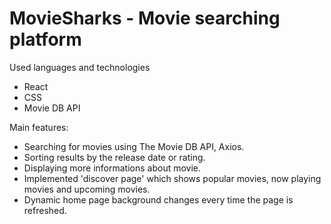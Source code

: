 # MovieSharks - Movie searching platform

Used languages and technologies
  - React
  - CSS
  - Movie DB API

Main features:
  - Searching for movies using The Movie DB API, Axios.
  - Sorting results by the release date or rating.
  - Displaying more informations about movie.
  - Implemented 'discover page' which shows popular movies, now playing movies and upcoming movies.
  - Dynamic home page background changes every time the page is refreshed.
